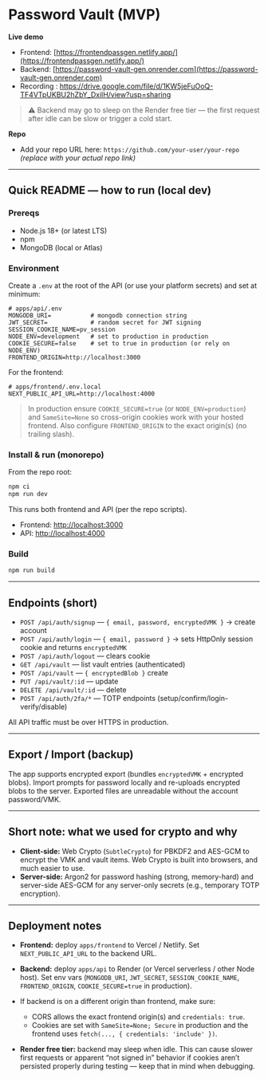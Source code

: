 # Password Vault (MVP)

**Live demo**

* Frontend: [https://frontendpassgen.netlify.app/](https://frontendpassgen.netlify.app/)
* Backend: [https://password-vault-gen.onrender.com](https://password-vault-gen.onrender.com)
* Recording : https://drive.google.com/file/d/1KW5jeFuOoQ-TF4VTpUKBU2hZbY_DxilH/view?usp=sharing

> ⚠️ Backend may go to sleep on the Render free tier — the first request after idle can be slow or trigger a cold start.

**Repo**

* Add your repo URL here: `https://github.com/your-user/your-repo` *(replace with your actual repo link)*

---

## Quick README — how to run (local dev)

### Prereqs

* Node.js 18+ (or latest LTS)
* npm
* MongoDB (local or Atlas)

### Environment

Create a `.env` at the root of the API (or use your platform secrets) and set at minimum:

```
# apps/api/.env
MONGODB_URI=           # mongodb connection string
JWT_SECRET=            # random secret for JWT signing
SESSION_COOKIE_NAME=pv_session
NODE_ENV=development   # set to production in production
COOKIE_SECURE=false    # set to true in production (or rely on NODE_ENV)
FRONTEND_ORIGIN=http://localhost:3000
```

For the frontend:

```
# apps/frontend/.env.local
NEXT_PUBLIC_API_URL=http://localhost:4000
```

> In production ensure `COOKIE_SECURE=true` (or `NODE_ENV=production`) and `SameSite=None` so cross-origin cookies work with your hosted frontend. Also configure `FRONTEND_ORIGIN` to the exact origin(s) (no trailing slash).

### Install & run (monorepo)

From the repo root:

```bash
npm ci
npm run dev
```

This runs both frontend and API (per the repo scripts).

* Frontend: [http://localhost:3000](http://localhost:3000)
* API: [http://localhost:4000](http://localhost:4000)

### Build

```bash
npm run build
```

---

## Endpoints (short)

* `POST /api/auth/signup` — `{ email, password, encryptedVMK }` → create account
* `POST /api/auth/login` — `{ email, password }` → sets HttpOnly session cookie and returns `encryptedVMK`
* `POST /api/auth/logout` — clears cookie
* `GET /api/vault` — list vault entries (authenticated)
* `POST /api/vault` — `{ encryptedBlob }` create
* `PUT /api/vault/:id` — update
* `DELETE /api/vault/:id` — delete
* `POST /api/auth/2fa/*` — TOTP endpoints (setup/confirm/login-verify/disable)

All API traffic must be over HTTPS in production.

---

## Export / Import (backup)

The app supports encrypted export (bundles `encryptedVMK` + encrypted blobs). Import prompts for password locally and re-uploads encrypted blobs to the server. Exported files are unreadable without the account password/VMK.

---

## Short note: what we used for crypto and why

* **Client-side:** Web Crypto (`SubtleCrypto`) for PBKDF2 and AES-GCM to encrypt the VMK and vault items. Web Crypto is built into browsers, and much easier to use.
* **Server-side:** Argon2 for password hashing (strong, memory-hard) and server-side AES-GCM for any server-only secrets (e.g., temporary TOTP encryption).

---

## Deployment notes

* **Frontend:** deploy `apps/frontend` to Vercel / Netlify. Set `NEXT_PUBLIC_API_URL` to the backend URL.
* **Backend:** deploy `apps/api` to Render (or Vercel serverless / other Node host). Set env vars (`MONGODB_URI`, `JWT_SECRET`, `SESSION_COOKIE_NAME`, `FRONTEND_ORIGIN`, `COOKIE_SECURE=true` in production).
* If backend is on a different origin than frontend, make sure:

  * CORS allows the exact frontend origin(s) and `credentials: true`.
  * Cookies are set with `SameSite=None; Secure` in production and the frontend uses `fetch(..., { credentials: 'include' })`.
* **Render free tier:** backend may sleep when idle. This can cause slower first requests or apparent “not signed in” behavior if cookies aren’t persisted properly during testing — keep that in mind when debugging.
